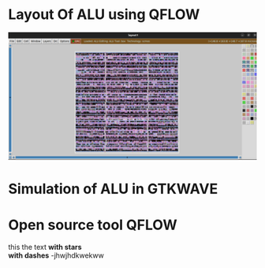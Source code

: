 #  Layout Of ALU using QFLOW 
![pro](https://github.com/jagadeesh342/P1.Layout-of-ALU-using-QFLOW-/blob/main/Layout%20of%20ALU%20in%20MAGIC.png)

# Simulation of ALU in GTKWAVE


# Open source tool QFLOW 
this the text
**with stars**  
__with dashes__
-jhwjhdkwekww
